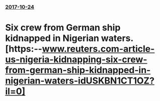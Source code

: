 ### [2017-10-24](/news/2017/10/24/index.md)

# Six crew from German ship kidnapped in Nigerian waters. [https:--www.reuters.com-article-us-nigeria-kidnapping-six-crew-from-german-ship-kidnapped-in-nigerian-waters-idUSKBN1CT1OZ?il=0]



